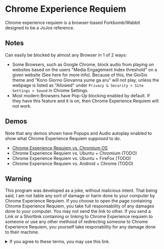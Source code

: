 # Chrome Experience Requiem

Chrome experience requiem is a browser-based Forkbomb/Wabbit designed to be a JoJos reference.

## Notes

Can easily be blocked by almost any Browser in 1 of 2 ways:

- Some Browsers, such as Google Chrome, block audio from playing on websites based on the users "Media Engagement Index threshold" on a given website (See here for more info). Because of this, the GioGio theme and "Kono Giorno Giovanna yume ga aru" will not play, unless the webpage is listed as "Allowed" under `Privacy & Security > Site Settings > Sound` in Chrome Settings.
- Most modern Browsers have Pop-Up blocking enabled by default. If they have this feature and it is on, then Chrome Experience Requiem will not work.

## Demos

Note that any demos shown have Popups and Audio autoplay enabled to show what Chrome Experience Requiem *supposed* to do.

- [Chrome Experience Requiem vs. Chromium OS](https://youtu.be/KwdDHZ3KW3E)
- Chrome Experience Requiem vs. Ubuntu + Chromium (TODO)
- Chrome Experience Requiem vs. Ubuntu + FireFox (TODO)
- Chrome Experience Requiem vs. Android + Chrome (TODO)


## Warning

This program was developed as a joke, without malicious intent. That being said, I am not liable any sort of  damage or harm done to your computer by Chrome Experience Requiem. If you choose to open the page containing Chrome Experience Requiem, you take full responsability of any damages done to your computer. You may not send the link to other. If you send a Link or a Shortlink containing or linking to Chrome Experience requiem to someone or use any other methood of redirecting someone to Chrome Experience Requiem, you yourself take responability for any damage done to their machine.
<details> 
  <summary>If you agree to these terms, you may use this link.</summary>
  https://k4rakara.github.io/chrome-experience-requiem/
</details>
